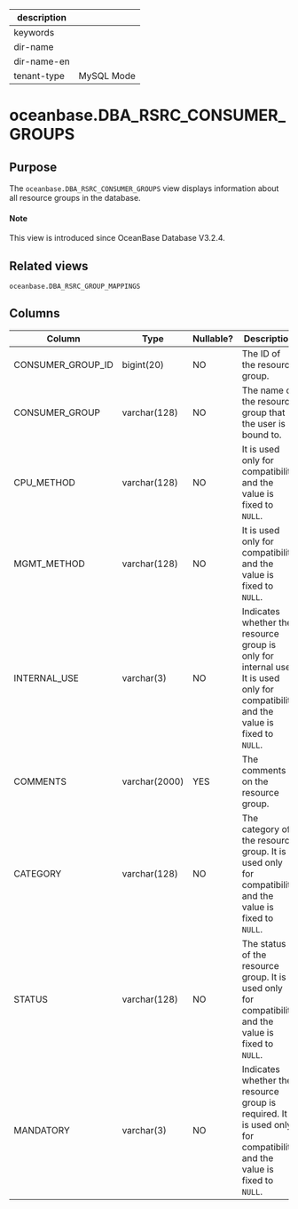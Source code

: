 | description ||
|---|---|
| keywords ||
| dir-name ||
| dir-name-en ||
| tenant-type | MySQL Mode |

# oceanbase.DBA_RSRC_CONSUMER_GROUPS

## Purpose

The `oceanbase.DBA_RSRC_CONSUMER_GROUPS` view displays information about all resource groups in the database. 

<main id="notice" type='explain'>
  <h4>Note</h4>
  <p>This view is introduced since OceanBase Database V3.2.4. </p>
</main>

## Related views

`oceanbase.DBA_RSRC_GROUP_MAPPINGS`

## Columns

| Column | Type | Nullable? | Description |
|-------------------|----------------|------------|--------------------------------------|
| CONSUMER_GROUP_ID | bigint(20) | NO | The ID of the resource group.  |
| CONSUMER_GROUP | varchar(128) | NO | The name of the resource group that the user is bound to.  |
| CPU_METHOD | varchar(128) | NO | It is used only for compatibility and the value is fixed to `NULL`.  |
| MGMT_METHOD | varchar(128) | NO | It is used only for compatibility and the value is fixed to `NULL`.  |
| INTERNAL_USE | varchar(3) | NO | Indicates whether the resource group is only for internal use. It is used only for compatibility and the value is fixed to `NULL`.  |
| COMMENTS | varchar(2000) | YES | The comments on the resource group.  |
| CATEGORY | varchar(128) | NO | The category of the resource group. It is used only for compatibility and the value is fixed to `NULL`.  |
| STATUS | varchar(128) | NO | The status of the resource group. It is used only for compatibility and the value is fixed to `NULL`.  |
| MANDATORY | varchar(3) | NO | Indicates whether the resource group is required. It is used only for compatibility and the value is fixed to `NULL`.  |
